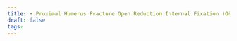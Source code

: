 ```yaml
---
title: • Proximal Humerus Fracture Open Reduction Internal Fixation (ORIF)
draft: false
tags:
---
```

 
